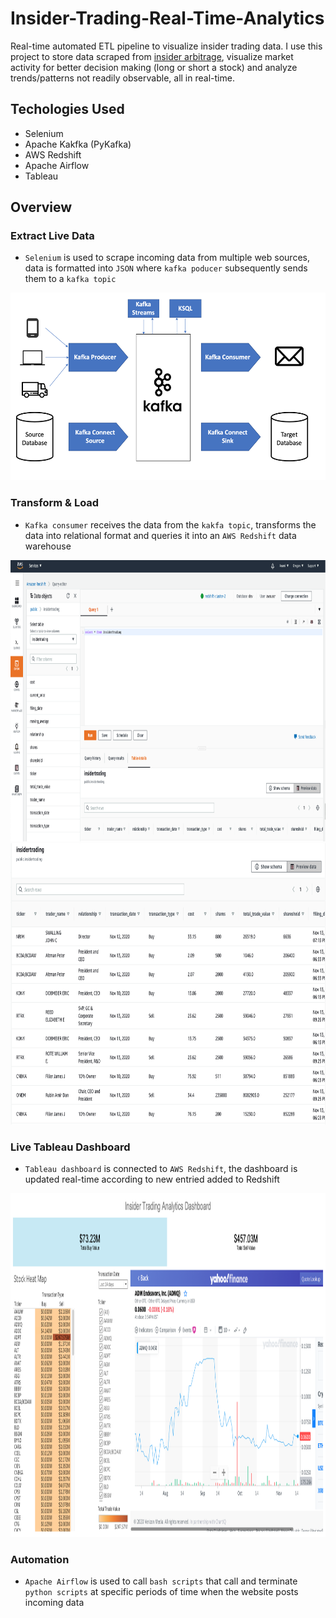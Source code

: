 # Insider-Trading-Real-Time-Analytics

Real-time automated ETL pipeline to visualize insider trading data. I use this project to store data scraped from [insider arbitrage](https://www.insidearbitrage.com/), visualize market activity for better decision making (long or short a stock) and analyze trends/patterns not readily observable, all in real-time.

## Techologies Used
* Selenium
* Apache Kakfka (PyKafka) 
* AWS Redshift
* Apache Airflow
* Tableau

## Overview

### Extract Live Data

- `Selenium` is used to scrape incoming data from multiple web sources, data is formatted into `JSON` where `kafka poducer` subsequently sends them to a `kafka topic`

<img src="https://github.com/AymenRumi/Insider-Trading-Real-Time-Analytics/blob/main/kafka.png" width="650" height="300">

### Transform & Load

 - `Kafka consumer` receives the data from the `kakfa topic`, transforms the data into relational format and queries it into an `AWS Redshift` data warehouse
 
 

<img src="https://github.com/AymenRumi/Insider-Trading-Real-Time-Analytics/blob/main/aws.png" width="950" height="450">


<img src="https://github.com/AymenRumi/Insider-Trading-Real-Time-Analytics/blob/main/awsdata.png" width="950" height="450">
 
 ### Live Tableau Dashboard

- `Tableau dashboard` is connected to `AWS Redshift`, the dashboard is updated real-time according to new entried added to Redshift

<img src="https://github.com/AymenRumi/Insider-Trading-Real-Time-Analytics/blob/main/dashboard.png" width="1000" height="550">

 ### Automation
 
 - `Apache Airflow` is used to call `bash scripts` that call and terminate `python scripts` at specific periods of time when the website posts incoming data
